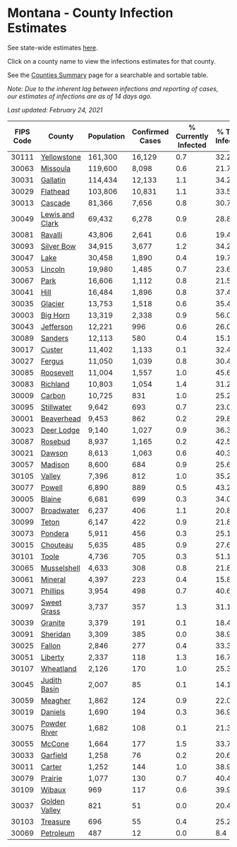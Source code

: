 # Montana - County Infection Estimates

See state-wide estimates [here](/infections/us-mt).

Click on a county name to view the infections estimates for that county.

See the [Counties Summary](/infections/summary-counties) page for a searchable and sortable table.

*Note: Due to the inherent lag between infections and reporting of cases, our estimates of infections are as of 14 days ago.*

*Last updated: February 24, 2021*

|   FIPS Code |                             County |   Population |   Confirmed Cases |   % Currently Infected |   % Total Infected |
|-------------|------------------------------------|--------------|-------------------|------------------------|--------------------|
|       30111 |         [Yellowstone](yellowstone) |      161,300 |            16,129 |                    0.7 |               32.2 |
|       30063 |               [Missoula](missoula) |      119,600 |             8,098 |                    0.6 |               21.7 |
|       30031 |               [Gallatin](gallatin) |      114,434 |            12,133 |                    1.1 |               34.2 |
|       30029 |               [Flathead](flathead) |      103,806 |            10,831 |                    1.1 |               33.5 |
|       30013 |                 [Cascade](cascade) |       81,366 |             7,656 |                    0.8 |               30.7 |
|       30049 | [Lewis and Clark](lewis-and-clark) |       69,432 |             6,278 |                    0.9 |               28.8 |
|       30081 |                 [Ravalli](ravalli) |       43,806 |             2,641 |                    0.6 |               19.4 |
|       30093 |           [Silver Bow](silver-bow) |       34,915 |             3,677 |                    1.2 |               34.2 |
|       30047 |                       [Lake](lake) |       30,458 |             1,890 |                    0.4 |               19.7 |
|       30053 |                 [Lincoln](lincoln) |       19,980 |             1,485 |                    0.7 |               23.6 |
|       30067 |                       [Park](park) |       16,606 |             1,112 |                    0.8 |               21.5 |
|       30041 |                       [Hill](hill) |       16,484 |             1,896 |                    0.8 |               37.4 |
|       30035 |                 [Glacier](glacier) |       13,753 |             1,518 |                    0.6 |               35.4 |
|       30003 |               [Big Horn](big-horn) |       13,319 |             2,338 |                    0.9 |               56.0 |
|       30043 |             [Jefferson](jefferson) |       12,221 |               996 |                    0.6 |               26.0 |
|       30089 |                 [Sanders](sanders) |       12,113 |               580 |                    0.4 |               15.1 |
|       30017 |                   [Custer](custer) |       11,402 |             1,133 |                    0.1 |               32.4 |
|       30027 |                   [Fergus](fergus) |       11,050 |             1,039 |                    0.8 |               30.4 |
|       30085 |             [Roosevelt](roosevelt) |       11,004 |             1,557 |                    1.0 |               45.6 |
|       30083 |               [Richland](richland) |       10,803 |             1,054 |                    1.4 |               31.2 |
|       30009 |                   [Carbon](carbon) |       10,725 |               831 |                    1.0 |               25.2 |
|       30095 |           [Stillwater](stillwater) |        9,642 |               693 |                    0.7 |               23.0 |
|       30001 |           [Beaverhead](beaverhead) |        9,453 |               862 |                    0.2 |               29.8 |
|       30023 |           [Deer Lodge](deer-lodge) |        9,140 |             1,027 |                    0.9 |               36.3 |
|       30087 |                 [Rosebud](rosebud) |        8,937 |             1,165 |                    0.2 |               42.5 |
|       30021 |                   [Dawson](dawson) |        8,613 |             1,063 |                    0.6 |               40.3 |
|       30057 |                 [Madison](madison) |        8,600 |               684 |                    0.9 |               25.6 |
|       30105 |                   [Valley](valley) |        7,396 |               812 |                    1.0 |               35.2 |
|       30077 |                   [Powell](powell) |        6,890 |               889 |                    0.5 |               43.2 |
|       30005 |                   [Blaine](blaine) |        6,681 |               699 |                    0.3 |               34.0 |
|       30007 |           [Broadwater](broadwater) |        6,237 |               406 |                    1.1 |               20.8 |
|       30099 |                     [Teton](teton) |        6,147 |               422 |                    0.9 |               21.8 |
|       30073 |                 [Pondera](pondera) |        5,911 |               456 |                    0.3 |               25.1 |
|       30015 |               [Chouteau](chouteau) |        5,635 |               485 |                    0.9 |               27.6 |
|       30101 |                     [Toole](toole) |        4,736 |               705 |                    0.3 |               51.1 |
|       30065 |         [Musselshell](musselshell) |        4,633 |               308 |                    0.8 |               21.8 |
|       30061 |                 [Mineral](mineral) |        4,397 |               223 |                    0.4 |               15.8 |
|       30071 |               [Phillips](phillips) |        3,954 |               498 |                    0.7 |               40.6 |
|       30097 |         [Sweet Grass](sweet-grass) |        3,737 |               357 |                    1.3 |               31.1 |
|       30039 |                 [Granite](granite) |        3,379 |               191 |                    0.1 |               18.4 |
|       30091 |               [Sheridan](sheridan) |        3,309 |               385 |                    0.0 |               38.9 |
|       30025 |                   [Fallon](fallon) |        2,846 |               277 |                    0.4 |               33.3 |
|       30051 |                 [Liberty](liberty) |        2,337 |               118 |                    1.3 |               16.7 |
|       30107 |             [Wheatland](wheatland) |        2,126 |               170 |                    1.0 |               25.3 |
|       30045 |       [Judith Basin](judith-basin) |        2,007 |                85 |                    0.1 |               14.1 |
|       30059 |                 [Meagher](meagher) |        1,862 |               124 |                    0.9 |               22.0 |
|       30019 |                 [Daniels](daniels) |        1,690 |               194 |                    0.3 |               36.9 |
|       30075 |       [Powder River](powder-river) |        1,682 |               108 |                    0.1 |               21.3 |
|       30055 |                   [McCone](mccone) |        1,664 |               177 |                    1.5 |               33.7 |
|       30033 |               [Garfield](garfield) |        1,258 |                76 |                    0.2 |               20.6 |
|       30011 |                   [Carter](carter) |        1,252 |               144 |                    1.0 |               38.9 |
|       30079 |                 [Prairie](prairie) |        1,077 |               130 |                    0.7 |               40.4 |
|       30109 |                   [Wibaux](wibaux) |          969 |               117 |                    0.6 |               39.9 |
|       30037 |     [Golden Valley](golden-valley) |          821 |                51 |                    0.0 |               20.4 |
|       30103 |               [Treasure](treasure) |          696 |                55 |                    0.4 |               25.2 |
|       30069 |             [Petroleum](petroleum) |          487 |                12 |                    0.0 |                8.4 |